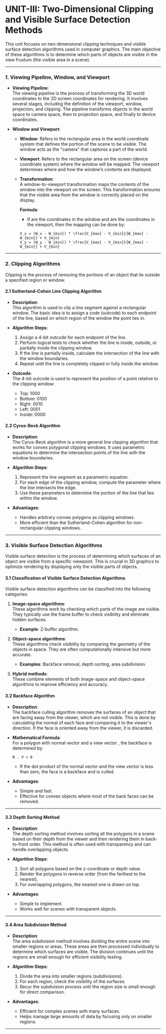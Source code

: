# UNIT-III: Two-Dimensional Clipping and Visible Surface Detection Methods

This unit focuses on two-dimensional clipping techniques and visible surface detection algorithms used in computer graphics. The main objective of these algorithms is to determine which parts of objects are visible in the view frustum (the visible area in a scene).

---

### **1. Viewing Pipeline, Window, and Viewport**

- **Viewing Pipeline**:  
  The viewing pipeline is the process of transforming the 3D world coordinates to the 2D screen coordinates for rendering. It involves several stages, including the definition of the viewport, window, projection, and clipping. The pipeline transforms objects in the world space to camera space, then to projection space, and finally to device coordinates.

- **Window and Viewport**:
  
  - **Window**: Refers to the rectangular area in the world coordinate system that defines the portion of the scene to be visible. The window acts as the "camera" that captures a part of the world.
  
  - **Viewport**: Refers to the rectangular area on the screen (device coordinate system) where the window will be mapped. The viewport determines where and how the window’s contents are displayed.
  
  - **Transformation**:  
    A window-to-viewport transformation maps the contents of the window into the viewport on the screen. This transformation ensures that the visible area from the window is correctly placed on the display.
    
    **Formula**:
    
    - If are the coordinates in the window and are the coordinates in the viewport, then the mapping can be done by:
    
    ```plaintext
    V_x = (W_x - W_{min}) * \frac{V_{max} - V_{min}}{W_{max} - W_{min}} + V_{min}
    V_y = (W_y - W_{min}) * \frac{V_{max} - V_{min}}{W_{max} - W_{min}} + V_{min}
    ```

---

### **2. Clipping Algorithms**

Clipping is the process of removing the portions of an object that lie outside a specified region or window.

#### **2.1 Sutherland-Cohen Line Clipping Algorithm**

- **Description**:  
  This algorithm is used to clip a line segment against a rectangular window. The basic idea is to assign a code (outcode) to each endpoint of the line, based on which region of the window the point lies in.

- **Algorithm Steps**:
  
  1. Assign a 4-bit outcode for each endpoint of the line.
  2. Perform logical tests to check whether the line is inside, outside, or partially inside the clipping window.
  3. If the line is partially inside, calculate the intersection of the line with the window boundaries.
  4. Repeat until the line is completely clipped or fully inside the window.

- **Outcode**:  
  The 4-bit outcode is used to represent the position of a point relative to the clipping window:
  
  - Top: 1000
  - Bottom: 0100
  - Right: 0010
  - Left: 0001
  - Inside: 0000

#### **2.2 Cyrus-Beck Algorithm**

- **Description**:  
  The Cyrus-Beck algorithm is a more general line clipping algorithm that works for convex polygonal clipping windows. It uses parametric equations to determine the intersection points of the line with the window boundaries.

- **Algorithm Steps**:
  
  1. Represent the line segment as a parametric equation.
  2. For each edge of the clipping window, compute the parameter where the line intersects the edge.
  3. Use these parameters to determine the portion of the line that lies within the window.

- **Advantages**:
  
  - Handles arbitrary convex polygons as clipping windows.
  - More efficient than the Sutherland-Cohen algorithm for non-rectangular clipping windows.

---

### **3. Visible Surface Detection Algorithms**

Visible surface detection is the process of determining which surfaces of an object are visible from a specific viewpoint. This is crucial in 3D graphics to optimize rendering by displaying only the visible parts of objects.

#### **3.1 Classification of Visible Surface Detection Algorithms**

Visible surface detection algorithms can be classified into the following categories:

1. **Image-space algorithms**:  
   These algorithms work by checking which parts of the image are visible. They typically use the frame buffer to check visibility and eliminate hidden surfaces.
   
   - **Example**: Z-buffer algorithm.

2. **Object-space algorithms**:  
   These algorithms check visibility by comparing the geometry of the objects in space. They are often computationally intensive but more accurate.
   
   - **Examples**: Backface removal, depth sorting, area subdivision.

3. **Hybrid methods**:  
   These combine elements of both image-space and object-space algorithms to improve efficiency and accuracy.

#### **3.2 Backface Algorithm**

- **Description**:  
  The backface culling algorithm removes the surfaces of an object that are facing away from the viewer, which are not visible. This is done by calculating the normal of each face and comparing it to the viewer's direction. If the face is oriented away from the viewer, it is discarded.

- **Mathematical Formula**:  
  For a polygon with normal vector and a view vector , the backface is determined by:
  
  ```plaintext
  N . V < 0
  ```
  
  - If the dot product of the normal vector and the view vector is less than zero, the face is a backface and is culled.

- **Advantages**:
  
  - Simple and fast.
  - Effective for convex objects where most of the back faces can be removed.

---

#### **3.3 Depth Sorting Method**

- **Description**:  
  The depth sorting method involves sorting all the polygons in a scene based on their depth from the viewer and then rendering them in back-to-front order. This method is often used with transparency and can handle overlapping objects.

- **Algorithm Steps**:
  
  1. Sort all polygons based on the z-coordinate or depth value.
  2. Render the polygons in reverse order (from the farthest to the nearest).
  3. For overlapping polygons, the nearest one is drawn on top.

- **Advantages**:
  
  - Simple to implement.
  - Works well for scenes with transparent objects.

---

#### **3.4 Area Subdivision Method**

- **Description**:  
  The area subdivision method involves dividing the entire scene into smaller regions or areas. These areas are then processed individually to determine which surfaces are visible. The division continues until the regions are small enough for efficient visibility testing.

- **Algorithm Steps**:
  
  1. Divide the area into smaller regions (subdivisions).
  2. For each region, check the visibility of the surfaces.
  3. Recur the subdivision process until the region size is small enough for direct comparison.

- **Advantages**:
  
  - Efficient for complex scenes with many surfaces.
  - Helps manage large amounts of data by focusing only on smaller regions.

---

